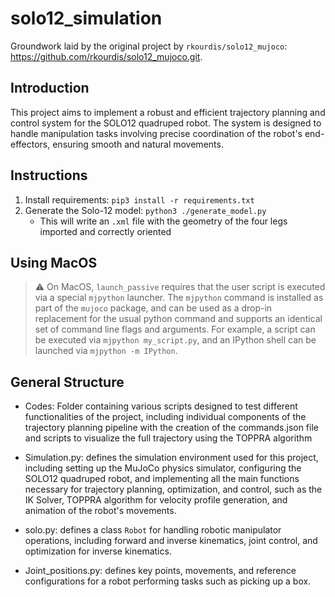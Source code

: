 # solo12_simulation

Groundwork laid by the original project by `rkourdis/solo12_mujoco`: https://github.com/rkourdis/solo12_mujoco.git.

## Introduction

This project aims to implement a robust and efficient trajectory planning and control system for the SOLO12 quadruped robot. The system is designed to handle manipulation tasks involving precise coordination of the robot's end-effectors, ensuring smooth and natural movements.

## Instructions
1. Install requirements: `pip3 install -r requirements.txt`
1. Generate the Solo-12 model: `python3 ./generate_model.py`
    - This will write an `.xml` file with the geometry of the four legs imported and correctly oriented

## Using MacOS
>⚠️ On MacOS, `launch_passive` requires that the user script is executed via a special `mjpython` launcher. The `mjpython` command is installed as part of the `mujoco` package, and can be used as a drop-in replacement for the usual python command and supports an identical set of command line flags and arguments. For example, a script can be executed via `mjpython my_script.py`, and an IPython shell can be launched via `mjpython -m IPython`.

## General Structure

- Codes:  Folder containing various scripts designed to test different functionalities of the project, including individual components of the trajectory planning pipeline with the creation of the commands.json file and scripts to visualize the full trajectory using the TOPPRA algorithm

- Simulation.py: defines the simulation environment used for this project, including setting up the MuJoCo physics simulator, configuring the SOLO12 quadruped robot, and implementing all the main functions necessary for trajectory planning, optimization, and control, such as the IK Solver, TOPPRA algorithm for velocity profile generation, and animation of the robot's movements.
- solo.py: defines a class `Robot` for handling robotic manipulator operations, including forward and inverse kinematics, joint control, and optimization for inverse kinematics.
- Joint_positions.py: defines key points, movements, and reference configurations for a robot performing tasks such as picking up a box.